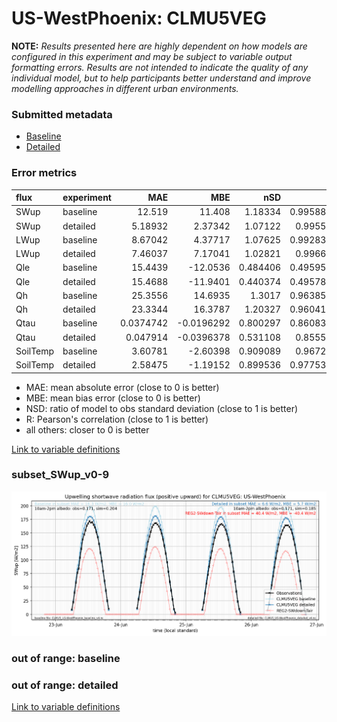 # US-WestPhoenix: CLMU5VEG

**NOTE:** *Results presented here are highly dependent on how models are configured in this experiment and may be subject to variable output formatting errors. Results are not intended to indicate the quality of any individual model, but to help participants better understand and improve modelling approaches in different urban environments.*

### Submitted metadata

- [Baseline](CLMU5VEG_US-WestPhoenix_baseline_attrs.md)
- [Detailed](CLMU5VEG_US-WestPhoenix_detailed_attrs.md)

### Error metrics

| flux     | experiment   |        MAE |         MBE |      nSD |        R |         5th |       95th |       RMSE |     cRMSE |       AMBE |     1-nSD |        1-R |   nSkewness |   nKurtosis |   Overlap |
|:---------|:-------------|-----------:|------------:|---------:|---------:|------------:|-----------:|-----------:|----------:|-----------:|----------:|-----------:|------------:|------------:|----------:|
| SWup     | baseline     | 12.519     |  11.408     | 1.18334  | 0.995884 | 2.24275     | 28.128     | 15.6418    | 0.208216  | 11.408     | 0.183339  | 0.00411561 |   0.12349   |   0.0113955 | 0.104605  |
| SWup     | detailed     |  5.18932   |   2.37342   | 1.07122  | 0.99555  | 2.62531     | 10.105     |  6.64971   | 0.120858  |  2.37342   | 0.0712186 | 0.00445035 |   0.242229  |   0.0192854 | 0.101824  |
| LWup     | baseline     |  8.67042   |   4.37717   | 1.07625  | 0.992833 | 1.85333     | 23.7939    | 12.152     | 0.145739  |  4.37717   | 0.0762479 | 0.00716676 |   0.433876  |   0.449987  | 0.0499541 |
| LWup     | detailed     |  7.46037   |   7.17041   | 1.02821  | 0.99664  | 7.37744     | 17.0978    |  9.9012    | 0.0877783 |  7.17041   | 0.0282066 | 0.00335998 |   0.295207  |   0.335869  | 0.0531214 |
| Qle      | baseline     | 15.4439    | -12.0536    | 0.484406 | 0.495953 | 0.572355    | 48.0471    | 26.507     | 0.868426  | 12.0536    | 0.515593  | 0.504047   |   0.322164  |   9.23319   | 0.341337  |
| Qle      | detailed     | 15.4688    | -11.9401    | 0.440374 | 0.495782 | 3.87395     | 48.4213    | 26.4989    | 0.870213  | 11.9401    | 0.559625  | 0.504218   |   0.514639  |   8.56211   | 0.342469  |
| Qh       | baseline     | 25.3556    |  14.6935    | 1.3017   | 0.963855 | 1.51523     | 86.3308    | 41.838     | 0.430255  | 14.6935    | 0.301698  | 0.0361449  |   0.0191198 |   0.273135  | 0.275643  |
| Qh       | detailed     | 23.3344    |  16.3787    | 1.20327  | 0.960413 | 8.83368     | 71.6152    | 37.4231    | 0.369578  | 16.3787    | 0.203277  | 0.0395867  |   0.0217329 |   0.0576811 | 0.159423  |
| Qtau     | baseline     |  0.0374742 |  -0.0196292 | 0.800297 | 0.860836 | 0.000209424 |  0.0617017 |  0.0595612 | 0.512471  |  0.0196292 | 0.199703  | 0.139164   |   0.160003  |   0.321823  | 0.101394  |
| Qtau     | detailed     |  0.047914  |  -0.0396378 | 0.531108 | 0.85559  | 0.000522737 |  0.13908   |  0.0778809 | 0.610945  |  0.0396378 | 0.468892  | 0.14441    |   0.169474  |   0.33592   | 0.222998  |
| SoilTemp | baseline     |  3.60781   |  -2.60398   | 0.909089 | 0.96725  | 0.309635    |  4.4768    |  4.31447   | 0.260404  |  2.60398   | 0.0909103 | 0.03275    |   0.990453  |   0.0619072 | 0.10798   |
| SoilTemp | detailed     |  2.58475   |  -1.19152   | 0.899536 | 0.977531 | 1.08764     |  3.27352   |  3.19934   | 0.22476   |  1.19152   | 0.100463  | 0.0224695  |   0.581104  |   0.0158439 | 0.0783321 |

 - MAE: mean absolute error (close to 0 is better)
 - MBE: mean bias error (close to 0 is better)
 - NSD: ratio of model to obs standard deviation (close to 1 is better)
 - R: Pearson's correlation (close to 1 is better)
 - all others: closer to 0 is better

[Link to variable definitions](../modelattrs/variable_definitions.md)

### <a name="subset_swup_v0-9"></a>subset_SWup_v0-9
[![CLMU5VEG_US-WestPhoenix_subset_SWup_v0-9.png](CLMU5VEG_US-WestPhoenix_subset_SWup_v0-9.png)](CLMU5VEG_US-WestPhoenix_subset_SWup_v0-9.png)

### out of range: baseline


### out of range: detailed



[Link to variable definitions](../modelattrs/variable_definitions.md)

